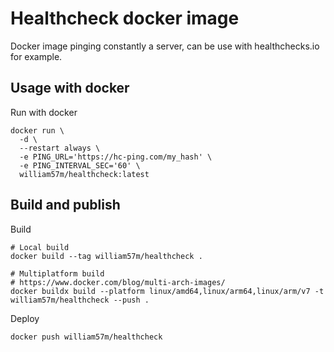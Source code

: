 # Healthcheck docker image

Docker image pinging constantly a server, can be use with healthchecks.io for example.

## Usage with docker

Run with docker
```
docker run \
  -d \
  --restart always \
  -e PING_URL='https://hc-ping.com/my_hash' \
  -e PING_INTERVAL_SEC='60' \
  william57m/healthcheck:latest
```

## Build and publish

Build
```
# Local build
docker build --tag william57m/healthcheck .

# Multiplatform build 
# https://www.docker.com/blog/multi-arch-images/
docker buildx build --platform linux/amd64,linux/arm64,linux/arm/v7 -t william57m/healthcheck --push .
```

Deploy
```
docker push william57m/healthcheck
```
